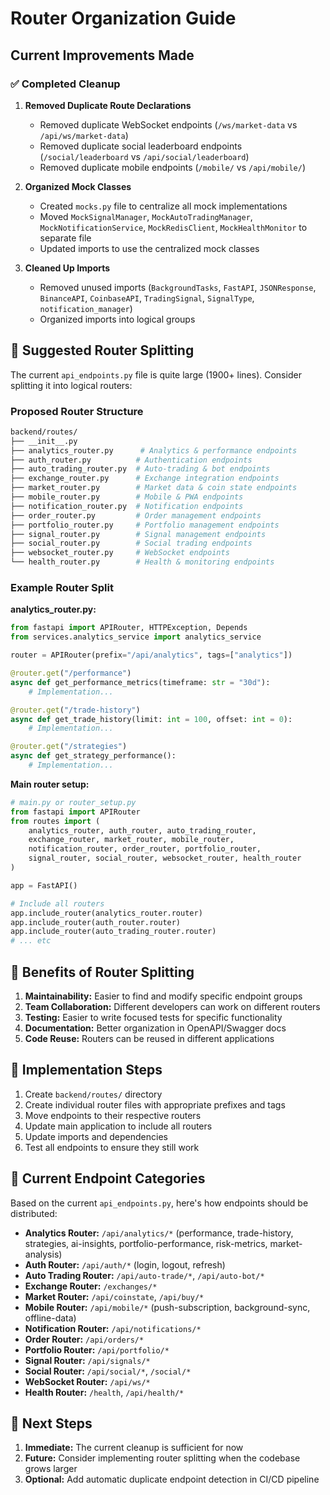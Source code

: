 # Router Organization Guide

## Current Improvements Made

### ✅ Completed Cleanup

1. **Removed Duplicate Route Declarations**
   - Removed duplicate WebSocket endpoints (`/ws/market-data` vs `/api/ws/market-data`)
   - Removed duplicate social leaderboard endpoints (`/social/leaderboard` vs `/api/social/leaderboard`)
   - Removed duplicate mobile endpoints (`/mobile/` vs `/api/mobile/`)

2. **Organized Mock Classes**
   - Created `mocks.py` file to centralize all mock implementations
   - Moved `MockSignalManager`, `MockAutoTradingManager`, `MockNotificationService`, `MockRedisClient`, `MockHealthMonitor` to separate file
   - Updated imports to use the centralized mock classes

3. **Cleaned Up Imports**
   - Removed unused imports (`BackgroundTasks`, `FastAPI`, `JSONResponse`, `BinanceAPI`, `CoinbaseAPI`, `TradingSignal`, `SignalType`, `notification_manager`)
   - Organized imports into logical groups

## 🔄 Suggested Router Splitting

The current `api_endpoints.py` file is quite large (1900+ lines). Consider splitting it into logical routers:

### Proposed Router Structure

```bash
backend/routes/
├── __init__.py
├── analytics_router.py      # Analytics & performance endpoints
├── auth_router.py          # Authentication endpoints
├── auto_trading_router.py  # Auto-trading & bot endpoints
├── exchange_router.py      # Exchange integration endpoints
├── market_router.py        # Market data & coin state endpoints
├── mobile_router.py        # Mobile & PWA endpoints
├── notification_router.py  # Notification endpoints
├── order_router.py         # Order management endpoints
├── portfolio_router.py     # Portfolio management endpoints
├── signal_router.py        # Signal management endpoints
├── social_router.py        # Social trading endpoints
├── websocket_router.py     # WebSocket endpoints
└── health_router.py        # Health & monitoring endpoints
```

### Example Router Split

**analytics_router.py:**

```python
from fastapi import APIRouter, HTTPException, Depends
from services.analytics_service import analytics_service

router = APIRouter(prefix="/api/analytics", tags=["analytics"])

@router.get("/performance")
async def get_performance_metrics(timeframe: str = "30d"):
    # Implementation...

@router.get("/trade-history")
async def get_trade_history(limit: int = 100, offset: int = 0):
    # Implementation...

@router.get("/strategies")
async def get_strategy_performance():
    # Implementation...
```

**Main router setup:**

```python
# main.py or router_setup.py
from fastapi import APIRouter
from routes import (
    analytics_router, auth_router, auto_trading_router,
    exchange_router, market_router, mobile_router,
    notification_router, order_router, portfolio_router,
    signal_router, social_router, websocket_router, health_router
)

app = FastAPI()

# Include all routers
app.include_router(analytics_router.router)
app.include_router(auth_router.router)
app.include_router(auto_trading_router.router)
# ... etc
```

## 🎯 Benefits of Router Splitting

1. **Maintainability:** Easier to find and modify specific endpoint groups
2. **Team Collaboration:** Different developers can work on different routers
3. **Testing:** Easier to write focused tests for specific functionality
4. **Documentation:** Better organization in OpenAPI/Swagger docs
5. **Code Reuse:** Routers can be reused in different applications

## 🔧 Implementation Steps

1. Create `backend/routes/` directory
2. Create individual router files with appropriate prefixes and tags
3. Move endpoints to their respective routers
4. Update main application to include all routers
5. Update imports and dependencies
6. Test all endpoints to ensure they still work

## 📝 Current Endpoint Categories

Based on the current `api_endpoints.py`, here's how endpoints should be distributed:

- **Analytics Router:** `/api/analytics/*` (performance, trade-history, strategies, ai-insights, portfolio-performance, risk-metrics, market-analysis)
- **Auth Router:** `/api/auth/*` (login, logout, refresh)
- **Auto Trading Router:** `/api/auto-trade/*`, `/api/auto-bot/*`
- **Exchange Router:** `/exchanges/*`
- **Market Router:** `/api/coinstate`, `/api/buy/*`
- **Mobile Router:** `/api/mobile/*` (push-subscription, background-sync, offline-data)
- **Notification Router:** `/api/notifications/*`
- **Order Router:** `/api/orders/*`
- **Portfolio Router:** `/api/portfolio/*`
- **Signal Router:** `/api/signals/*`
- **Social Router:** `/api/social/*`, `/social/*`
- **WebSocket Router:** `/api/ws/*`
- **Health Router:** `/health`, `/api/health/*`

## 🚀 Next Steps

1. **Immediate:** The current cleanup is sufficient for now
2. **Future:** Consider implementing router splitting when the codebase grows larger
3. **Optional:** Add automatic duplicate endpoint detection in CI/CD pipeline
